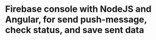 # Firebase console with NodeJS and Angular, for send push-message, check status, and save sent data
